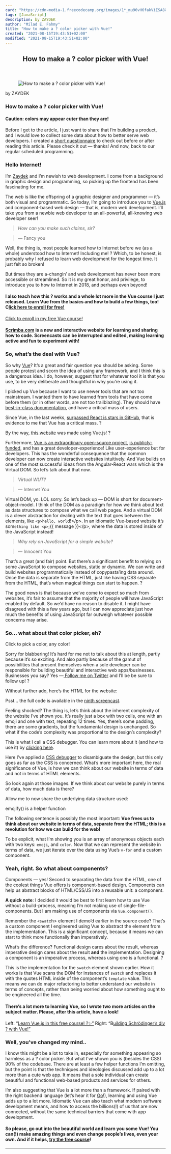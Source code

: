 ```yaml
---
card: "https://cdn-media-1.freecodecamp.org/images/1*_mu96vH6fakViESA8XOmQg.png"
tags: [JavaScript]
description: by ZAYDEK
author: "Milad E. Fahmy"
title: "How to make a ? color picker with Vue!"
created: "2021-08-15T19:43:51+02:00"
modified: "2021-08-15T19:43:51+02:00"
---
```

<div class="site-wrapper">
<main id="site-main" class="site-main outer">
<div class="inner">
<article class="post-full post tag-javascript tag-tech tag-programming tag-vuejs tag-design ">
<header class="post-full-header">
<h1 class="post-full-title">How to make a ? color picker with Vue!</h1>
</header>
<figure class="post-full-image">
<picture>
<source media="(max-width: 700px)" sizes="1px" srcset="data:image/gif;base64,R0lGODlhAQABAIAAAAAAAP///yH5BAEAAAAALAAAAAABAAEAAAIBRAA7 1w">
<source media="(min-width: 701px)" sizes="(max-width: 800px) 400px,
(max-width: 1170px) 700px,
1400px" srcset="https://cdn-media-1.freecodecamp.org/images/1*_mu96vH6fakViESA8XOmQg.png 300w,
https://cdn-media-1.freecodecamp.org/images/1*_mu96vH6fakViESA8XOmQg.png 600w,
https://cdn-media-1.freecodecamp.org/images/1*_mu96vH6fakViESA8XOmQg.png 1000w,
https://cdn-media-1.freecodecamp.org/images/1*_mu96vH6fakViESA8XOmQg.png 2000w">
<img onerror="this.style.display='none'" src="https://cdn-media-1.freecodecamp.org/images/1*_mu96vH6fakViESA8XOmQg.png" alt="How to make a ? color picker with Vue!">
</picture>
</figure>
<section class="post-full-content">
<div class="post-content medium-migrated-article">
<p>by ZAYDEK</p>
<h1 id="how-to-make-a-color-picker-with-vue-">How to make a ? color picker with Vue!</h1>
<h4 id="caution-colors-may-appear-cuter-than-they-are-">Caution: colors may appear cuter than they are!</h4>
<p>Before I get to the article, I just want to share that I’m building a product, and I would love to collect some data about how to better serve web developers. I created a <a href="https://twitter.com/username_ZAYDEK/status/1103914471267790854" rel="noopener">short questionnaire</a> to check out before or after reading this article. Please check it out — thanks! And now, back to our regular scheduled programming.</p>
<h3 id="hello-internet-">Hello Internet!</h3>
<p>I’m <a href="https://twitter.com/username_ZAYDEK" rel="noopener">Zaydek</a> and I’m newish to web development. I come from a background in graphic design and programming, so picking up the frontend has been fascinating for me.</p>
<p>The web is like the offspring of a graphic designer and programmer — it’s both visual and programmatic. So today, I’m going to introduce you to <a href="https://vuejs.org/" rel="noopener">Vue.js</a> and component-based web design — that is, modern web development. I’ll take you from a newbie web developer to an all-powerful, all-knowing web developer seer!</p>
<blockquote><em>How can you make such claims, sir?</em></blockquote>
<blockquote>— Fancy you</blockquote>
<p>Well, the thing is, most people learned how to Internet before we (as a whole) understood how to Internet! Including me! ? Which, to be honest, is probably why I refused to learn web development for the longest time. It just felt so broken!</p>
<p>But times they are a-changin’ and web development has never been more accessible or streamlined. So it is my great honor, and privilege, to introduce you to how to Internet in 2018, and perhaps even beyond!</p>
<h4 id="i-also-teach-how-this-works-and-a-whole-lot-more-in-the-vue-course-i-just-released-learn-vue-from-the-basics-and-how-to-build-a-few-things-too-click-here-to-enroll-for-free-">I also teach how this ? works and a whole lot more in the Vue course I just released. Learn Vue from the basics and how to build a few things, too! C<a href="https://scrimba.com/g/glearnvue" rel="noopener">lick here to enroll for free!</a></h4>
<figcaption><a href="https://scrimba.com/g/glearnvue" rel="noopener" target="_blank" title="">Click to enroll in my free Vue course!</a></figcaption>
</figure>
<h4 id="scrimba-com-is-a-new-and-interactive-website-for-learning-and-sharing-how-to-code-screencasts-can-be-interrupted-and-edited-making-learning-active-and-fun-to-experiment-with-"><a href="https://scrimba.com/g/glearnvue" rel="noopener">Scrimba.com</a> is a new and interactive website for learning and sharing how to code. Screencasts can be interrupted and edited, making learning active and fun to experiment with!</h4>
<h3 id="so-what-s-the-deal-with-vue">So, what’s the deal with Vue?</h3>
<p>So why <a href="https://vuejs.org/" rel="noopener">Vue</a>? It’s a great and fair question you should be asking. Some people protest and scorn the idea of using any framework, and I think this is a dangerous idea. I do, however, suggest that for whatever tool it is that you use, to be very deliberate and thoughtful in why you’re using it.</p>
<p>I picked up Vue because I want to use newer tools that are not too mainstream. I wanted them to have learned from tools that have come before them (or in other words, are not too trailblazing). They should have <a href="https://vuejs.org/v2/guide/" rel="noopener">best-in-class documentation</a>, and have a critical mass of users.</p>
<p>Since Vue, in the last weeks, <a href="https://hasvuepassedreactyet.surge.sh/" rel="noopener">surpassed React is stars in GitHub</a>, that is evidence to me that Vue has a critical mass. ?</p>
<figcaption>By the way, <a href="https://hasvuepassedreactyet.surge.sh" rel="noopener" target="_blank" title="">this website</a> was made using Vue.js! ? </figcaption>
</figure>
<p>Furthermore, <a href="https://github.com/vuejs/vue" rel="noopener">Vue is an extraordinary open-source project</a>, <a href="https://www.patreon.com/evanyou" rel="noopener">is publicly-funded</a>, and has a great developer-experience! Like user-experience but for developers. This has the wonderful consequence that the common developer can now create interactive websites intuitively. And Vue builds on one of the most successful ideas from the Angular-React wars which is the Virtual DOM. So let’s talk about that now.</p>
<blockquote><em>Virtual WUT?</em></blockquote>
<blockquote>— Internet You</blockquote>
<p>Virtual DOM, yo. LOL sorry. So let’s back up — DOM is short for document-object-model. I think of the DOM as a paradigm for how we think about text as data structures to compose what we call web pages. And a virtual DOM is a clever abstraction for dealing with the text that goes between the elements, like <code>&lt;p&gt;hello, worl</code>d!&lt;/p&gt;. In an idiomatic Vue-based website it’s som<code>ething like &lt;p&gt;</code>;{{ message }}&lt;/p&gt;, where the data is stored inside of the JavaScript instead!</p>
<blockquote><em>Why rely on JavaScript for a simple website?</em></blockquote>
<blockquote>— Innocent You</blockquote>
<p>That’s a great (and fair) point. But there’s a significant benefit to relying on some JavaScript to compose websites, static or dynamic. We can write and build websites programmatically instead of copypasta’ing data around. Once the data is separate from the HTML, just like having CSS separate from the HTML, that’s when magical things can start to happen. ?</p>
<p>The good news is that because we’ve come to expect so much from websites, it’s fair to assume that the majority of people will have JavaScript enabled by default. So we’d have no reason to disable it. I might have disagreed with this a few years ago, but I can now appreciate just how much the benefits of using JavaScript far outweigh whatever possible concerns may arise.</p>
<h3 id="so-what-about-that-color-picker-eh">So… what about that color picker, eh?</h3>
<figcaption>Click to pick a color, any color!</figcaption>
</figure>
<p>Sorry for blabbering! It’s hard for me not to talk about this at length, partly because it’s so exciting. And also partly because of the gamut of possibilities that present themselves when a sole developer can be responsible for building beautiful and interactive web apps/businesses. Businesses you say? Yes —<a href="https://twitter.com/username_ZAYDEK" rel="noopener"> Follow me on Twitter</a> and I’ll be be sure to follow up! ?</p>
<p>Without further ado, here’s the HTML for the website:</p>
<p>Psst… the full code is available in the <a href="https://scrimba.com/p/pZ45Hz/crVeyTd" rel="noopener">ninth screencast</a>.</p>
<p>Feeling shocked? The thing is, let’s think about the inherent complexity of the website I’ve shown you. It’s really just a box with two cells, one with an emoji and one with text, repeating 12 times. Yes, there’s some padding, there are some gradients, but the fundamental design is unchanged. So what if the code’s complexity was proportional to the design’s complexity?</p>
<figcaption>This is what I call a CSS debugger. You can learn more about it (and how to use it) by <a href="https://gist.github.com/zaydek/6b2e55258734deabbd2b4a284321d6f6" rel="noopener" target="_blank" title="">clicking here</a>.</figcaption>
</figure>
<p>Here I’ve applied a <a href="https://gist.github.com/zaydek/6b2e55258734deabbd2b4a284321d6f6" rel="noopener">CSS debugger</a> to disambiguate the design, but this only goes as far as the CSS is concerned. What’s more important here, the real significance of Vue, is how we can think about our website in terms of data and not in terms of HTML elements.</p>
<p>So look again at those images. If we think about our website purely in terms of data, how much data is there?</p>
<p>Allow me to now share the underlying data structure used:</p>
<figcaption>emojify() is a helper function</figcaption>
</figure>
<p>The following sentence is possibly the most important: <strong>Vue frees us to think about our website in terms of data, separate from the HTML; this is a revolution for how we can build for the web!</strong></p>
<p>To be explicit, what I’m showing you is an array of anonymous objects each with two keys: <code>emoji</code>, and <code>color</code>. Now that we can represent the website in terms of data, we just iterate over the data using Vue’s <code>v-for</code> and a custom component.</p>
<h3 id="yeah-right-so-what-about-components">Yeah, right. So what about components?</h3>
<p>Components — yes! Second to separating the data from the HTML, one of the coolest things Vue offers is component-based design. Components can help us abstract blocks of HTML/CSS/JS into a reusable unit: a component.</p>
<p><strong>A quick note</strong>: I decided it would be best to first learn how to use Vue without a build-process, meaning I’m not making use of single-file-components. But I am making use of components via <code>Vue.component()</code>.</p>
<p>Remember the <code>&lt;swat</code>ch&gt; element I demo’d earlier in the source code? That’s a custom component I engineered using Vue to abstract the element from the implementation. This is a significant concept, because it means we can start to think more functionally than imperatively.</p>
<p>What’s the difference? Functional design cares about the result, whereas imperative design cares about the result <strong>and</strong> the implementation. Designing a component is an imperative process, whereas using one is a functional. ?</p>
<p>This is the implementation for the <code>swatch</code> element shown earlier. How it works is that Vue scans the DOM for instances of <code>swatch</code> and replaces it with the quotes HTML inside of the component’s <code>template</code> value. This means we can do major refactoring to better understand our website in terms of concepts, rather than being worried about how something ought to be engineered all the time.</p>
<h4 id="there-s-a-lot-more-to-learning-vue-so-i-wrote-two-more-articles-on-the-subject-matter-please-after-this-article-have-a-look-">There’s a lot more to learning Vue, so I wrote two more articles on the subject matter. Please, after this article, have a look!</h4>
<figcaption>Left: “<a href="https://medium.freecodecamp.org/learn-vue-js-in-our-free-course-85d5df41e47f" rel="noopener" target="_blank" title="">Learn Vue.js in this free course! ?✨”</a> Right: “B<a href="https://medium.freecodecamp.org/building-schr%C3%B6dingers-div-with-vue-4068f6423830" rel="noopener" target="_blank" title="">uilding Schrödinger’s div ? with Vue!” </a> </figcaption>
</figure>
<h3 id="well-you-ve-changed-my-mind-">Well, you’ve changed my mind..</h3>
<p>I know this might be a lot to take in, especially for something appearing so harmless as a ? color picker. But what I’ve shown you is (besides the CSS) 90% of the codebase. There are at least a few helper functions I’m omitting, but the point is that the techniques and ideologies discussed add up to a lot more than a cute web app. It means that a sole individual can create beautiful and functional web-based products and services for others.</p>
<p>I’m also suggesting that Vue is a lot more than a framework. If paired with the right backend language (let’s hear it for <a href="https://golang.org/" rel="noopener">Go</a>!), learning and using Vue adds up to a lot more. Idiomatic Vue can also teach what modern software development means, and how to access the billions(!) of us that are now connected, without the same technical barriers that come with app development.</p>
<h4 id="so-please-go-out-into-the-beautiful-world-and-learn-you-some-vue-you-can-make-amazing-things-and-even-change-people-s-lives-even-your-own-and-if-it-helps-try-the-free-course-">So please, go out into the beautiful world and learn you some Vue! You can(!) make amazing things and even change people’s lives, even your own. And if it helps, <a href="https://scrimba.com/g/glearnvue" rel="noopener">try the free course</a>!</h4>
</div>
<hr>
</section>
</article>
</div>
</main>
</div>
<!-- Google Tag Manager (noscript) -->
<!-- End Google Tag Manager (noscript) -->
